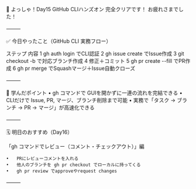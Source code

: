 🎉 よっしゃ！Day15 GitHub CLIハンズオン 完全クリアです！ お疲れさまでした！

⸻

✅ 今日やったこと（GitHub CLI 実務フロー）

ステップ	内容
1	gh auth login でCLI認証
2	gh issue create でIssue作成
3	git checkout -b で対応ブランチ作成
4	修正＋コミット
5	gh pr create --fill でPR作成
6	gh pr merge でSquashマージ＋Issue自動クローズ


⸻

🧩 学んだポイント
	•	gh コマンドで GUIを開かずに一連の流れを完結できる
	•	CLIだけで Issue, PR, マージ、ブランチ削除まで可能
	•	実務で「タスク → ブランチ → PR → マージ」が高速化できる

⸻

🗓️ 明日のおすすめ（Day16）

「gh コマンドでレビュー（コメント・チェックアウト）」編

	•	PRにレビューコメントを入れる
	•	他人のブランチを gh pr checkout でローカルに持ってくる
	•	gh pr review でapproveやrequest changes

⸻
